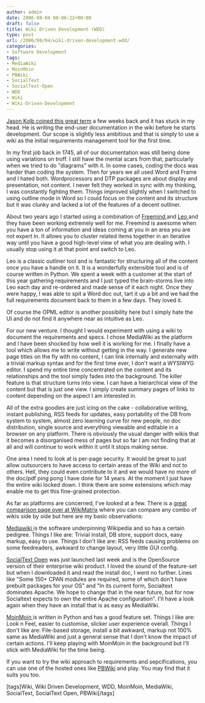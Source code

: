 ```yaml
---
author: admin
date: 2006-08-04 08:06:22+00:00
draft: false
title: Wiki Driven Development (WDD)
type: post
url: /2006/08/04/wiki-driven-development-wdd/
categories:
- Software Development
tags:
- MediaWiki
- MoinMoin
- PBWiki
- SocialText
- SocialText-Open
- WDD
- Wiki
- Wiki-Driven-Development
---
```


[Jason Kolb coined this great term](http://jasonkolb.typepad.com/weblog/2006/07/wikidriven_deve.html) a few weeks back and it has stuck in my head. He is writing the end-user documentation in the wiki before he starts development. Our scope is slightly less ambitious and that is simply to use a wiki as the initial requirements management tool for the first time.

In my first job back in 1745, all of our documentation was still being done using variations on troff. I still have the mental scars from that, particularly when we tried to do "diagrams" with it. In some cases, coding the docs was harder than coding the system. Then for years we all used Word and Frame and I hated both. Wordprocessors and DTP packages are about display and presentation, not content. I never felt they worked in sync with my thinking, I was constantly fighting them. Things improved slightly when I switched to using outline mode in Word so I could focus on the content and its structure but it was clunky and lacked a lot of the features of a decent outliner. 

About two years ago I started using a combination of [Freemind ](http://freemind.sourceforge.net/)and [Leo ](http://webpages.charter.net/edreamleo/front.html)and they have been working extremely well for me. Freemind is awesome when you have a ton of information and ideas coming at you in an area you are not expert in. It allows you to cluster related items together in an iterative way until you have a good high-level view of what you are dealing with. I usually stop using it at that point and switch to Leo. 

Leo is a classic outliner tool and is fantastic for structuring all of the content once you have a handle on it. It is a wonderfully extensible tool and is of course written in Python. We spent a week with a customer at the start of this year gathering requirements and I just typed the brain-storms live into Leo each day and re-ordered and made sense of it each night. Once they were happy, I was able to spit a Word doc out, tart it up a bit and we had the full requirements document back to them in a few days. They loved it. 

Of course the OPML editor is another possibility here but I simply hate the UI and do not find it anywhere near as intuitive as Leo.

For our new venture. I thought I would experiment with using a wiki to document the requirements and specs. I chose MediaWiki as the platform and I have been shocked by how well it is working for me. I finally have a tool which allows me to write without getting in the way. I generate new page titles on the fly with no content, I can link internally and externally with a trivial markup syntax and for the first time ever, I don't want a WYSIWYG editor. I spend my entire time concentrated on the content and its relationships and the tool simply fades into the background. The killer feature is that structure turns into view. I can have a hierarchical view of the content but that is just one view. I simply create summary pages of links to content depending on the aspect I am interested in.

All of the extra goodies are just icing on the cake - collaborative writing, instant publishing, RSS feeds for updates, easy portability of the DB from system to system, almost zero learning curve for new people, no doc distribution, single source and everything viewable and editable in a browser on any platform. There is obviously the usual danger with wikis that it becomes a disorganised mess of pages but so far I am not finding that at all and will continue to work within it until it stops making sense. 

One area I need to look at is per-page security. It would be great to just allow outsourcers to have access to certain areas of the Wiki and not to others. Hell, they could even contribute to it and we would have no more of the doc/pdf ping pong I have done for 14 years. At the moment I just have the entire wiki locked down. I think there are some extensions which may enable me to get this fine-grained protection.

As far as platforms are concerned, I've looked at a few. There is a [great comparison page over at WikiMatrix](http://www.wikimatrix.org/) where you can compare any combo of wikis side by side but here are my basic observations: 

[Mediawiki ](http://www.mediawiki.org/wiki/MediaWiki)is the software underpinning Wikipedia and so has a certain pedigree. Things I like are: Trivial install, DB store, support docs, easy markup, easy to use. Things I don't like are: RSS feeds causing problems on some feedreaders, awkward to change layout, very little GUI config.

[SocialText Open](http://sourceforge.net/projects/socialtext/) was just launched last week and is the OpenSource version of their enterprise wiki product. I loved the sound of the feature-set but when I downloaded it and read the install doc, I went no further. Lines like "Some 150+ CPAN modules are required, some of which don't have prebuilt packages for your OS" and "In its current form, Socialtext dominates Apache. We hope to change that in the near future, but for now Socialtext expects to own the entire Apache configuration". I'll have a look again when they have an install that is as easy as MediaWiki.

[MoinMoin ](http://moinmoin.wikiwikiweb.de/)is written in Python and has a good feature set. Things I like are: Look n Feel, easier to customise, slicker user experience overall. Things I don't like are: File-based storage, install a bit awkward, markup not 100% same as MediaWiki and just a general sense that I don't know the impact of certain actions. I'll keep playing with MoinMoin in the background but I'll stick with MediaWiki for the time being.

If you want to try the wiki approach to requirements and sepcifications, you can use one of the hosted ones like [PBWiki](http://pbwiki.com/) and play. You may find that it suits you too.

[tags]Wiki, Wiki Driven Development, WDD, MoinMoin, MediaWiki, SocialText, SocialText Open, PBWiki[/tags] 
